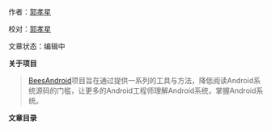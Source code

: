 作者：[郭孝星](https://github.com/guoxiaoxing)

校对：[郭孝星](https://github.com/guoxiaoxing)

文章状态：编辑中

**关于项目**

> [BeesAndroid](https://github.com/BeesAndroid/BeesAndroid)项目旨在通过提供一系列的工具与方法，降低阅读Android系统源码的门槛，让更多的Android工程师理解Android系统，掌握Android系统。

**文章目录**

